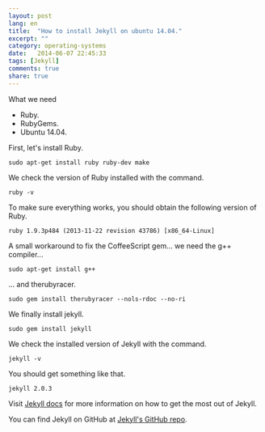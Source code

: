 ```yaml
---
layout: post
lang: en
title:  "How to install Jekyll on ubuntu 14.04."
excerpt: ""
category: operating-systems
date:   2014-06-07 22:45:33
tags: [Jekyll]
comments: true
share: true
---
```


What we need

* Ruby.
* RubyGems.
* Ubuntu 14.04.

First, let's install Ruby.

```
sudo apt-get install ruby ruby-dev make
```

We check the version of Ruby installed with the command.

```
ruby -v
```

To make sure everything works, you should obtain the following version of Ruby.
```
ruby 1.9.3p484 (2013-11-22 revision 43786) [x86_64-Linux]
```

A small workaround to fix the CoffeeScript gem... we need the g++ compiler...

```
sudo apt-get install g++
```

... and therubyracer.
```
sudo gem install therubyracer --nols-rdoc --no-ri
```


We finally install jekyll.

```
sudo gem install jekyll 
```

We check the installed version of Jekyll with the command.

```
jekyll -v
```

You should get something like that.
```
jekyll 2.0.3
```

Visit [Jekyll docs][jekyll] for more information on how to get the most out of Jekyll.
 
You can find Jekyll on GitHub at [Jekyll's GitHub repo][jekyll-gh].

[jekyll-gh]: https://github.com/jekyll/jekyll
[jekyll]:    http://jekyllrb.com


